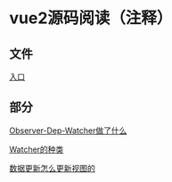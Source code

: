 # vue2源码阅读（注释）

## 文件

[入口](./vue/src/core/instance/index.ts)

## 部分

[Observer-Dep-Watcher做了什么](./docs/Observer-Dep-Watcher做了什么.md)

[Watcher的种类](./docs/Watcher的种类.md)

[数据更新怎么更新视图的](./docs/数据更新怎么更新视图的.md)
